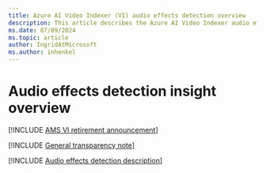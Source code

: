 ```yaml
---
title: Azure AI Video Indexer (VI) audio effects detection overview 
description: This article describes the Azure AI Video Indexer audio effects detection.
ms.date: 07/09/2024
ms.topic: article
author: IngridAtMicrosoft
ms.author: inhenkel
---
```


# Audio effects detection insight overview

[!INCLUDE [AMS VI retirement announcement](./includes/important-ams-retirement-avi-announcement.md)]

[!INCLUDE [General transparency note](./includes/read-general-transparency-note.md)]

[!INCLUDE [Audio effects detection description](./includes/audio-effects-detection.md)]
